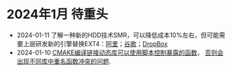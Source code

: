 # 2024年1月 待重头
- 2024-01-11 了解一种新的HDD技术SMR，可以降低成本10%左右，但可能需要上层研发新的引擎替换EXT4：[阿里](https://www.usenix.org/system/files/fast23-zhou-su.pdf)；[谷歌](https://blog.google/products/google-cloud/dynamic-hybrid-smr-ocp-proposal-improve-data-center-disk-drives/)；[DropBox](https://dropbox.tech/infrastructure/four-years-of-smr-storage-what-we-love-and-whats-next)
- 2024-01-10 [CMAKE编译链接动态库可以使用脚本控制暴露的函数](https://www.gnu.org/software/gnulib/manual/html_node/LD-Version-Scripts.html)， [否则会出现不同库中重名函数冲突的问题](https://stackoverflow.com/questions/37051635/several-shared-object-using-same-proto-leading-the-the-error-file-already-exist).

